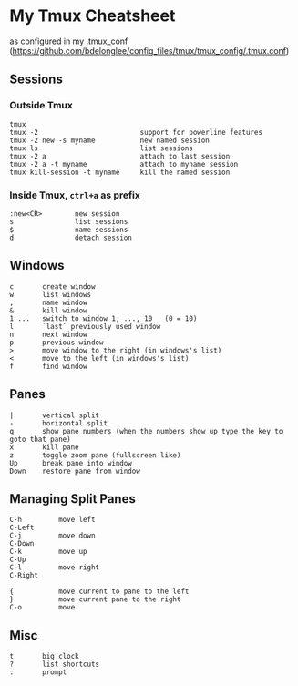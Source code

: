 My Tmux Cheatsheet
==================


as configured in my .tmux_conf (https://github.com/bdelonglee/config_files/tmux/tmux_config/.tmux.conf)

## Sessions 

### Outside Tmux

    tmux
    tmux -2                         support for powerline features
    tmux -2 new -s myname           new named session
    tmux ls                         list sessions
    tmux -2 a                       attach to last session
    tmux -2 a -t myname             attach to myname session
    tmux kill-session -t myname     kill the named session

### Inside Tmux, `ctrl+a` as prefix

    :new<CR>        new session
    s               list sessions
    $               name sessions
    d               detach session

## Windows

    c       create window
    w       list windows
    ,       name window
    &       kill window
    1 ...   switch to window 1, ..., 10   (0 = 10)
    l       `last` previously used window
    n       next window
    p       previous window
    >       move window to the right (in windows's list)
    <       move to the left (in windows's list)
    f       find window

## Panes

    |       vertical split
    -       horizontal split
    q       show pane numbers (when the numbers show up type the key to goto that pane)
    x       kill pane
    z       toggle zoom pane (fullscreen like)
    Up      break pane into window 
    Down    restore pane from window

## Managing Split Panes

    C-h         move left
    C-Left
    C-j         move down
    C-Down
    C-k         move up
    C-Up
    C-l         move right
    C-Right

    {           move current to pane to the left
    }           move current pane to the right
    C-o         move

    

## Misc

    t       big clock
    ?       list shortcuts
    :       prompt
